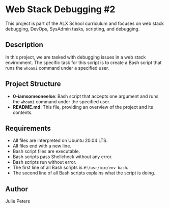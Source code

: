 # Web Stack Debugging #2

This project is part of the ALX School curriculum and focuses on web stack debugging, DevOps, SysAdmin tasks, scripting, and debugging.

## Description

In this project, we are tasked with debugging issues in a web stack environment. The specific task for this script is to create a Bash script that runs the `whoami` command under a specified user.

## Project Structure

- **0-iamsomeoneelse**: Bash script that accepts one argument and runs the `whoami` command under the specified user.
- **README.md**: This file, providing an overview of the project and its contents.

## Requirements

- All files are interpreted on Ubuntu 20.04 LTS.
- All files end with a new line.
- Bash script files are executable.
- Bash scripts pass Shellcheck without any error.
- Bash scripts run without error.
- The first line of all Bash scripts is `#!/usr/bin/env bash`.
- The second line of all Bash scripts explains what the script is doing.



## Author

Julie Peters

